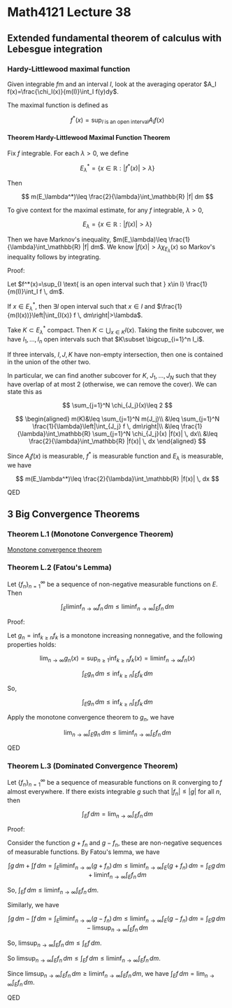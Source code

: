 # Math4121 Lecture 38

## Extended fundamental theorem of calculus with Lebesgue integration

### Hardy-Littlewood maximal function

Given integrable $f$m and an interval $I$, look at the averaging operator $A_I f(x)=\frac{\chi_I(x)}{m(I)}\int_I f(y)dy$.

The maximal function is defined as

$$
f^*(x)=\sup_{I \text{ is an open interval}} A_I f(x)
$$

#### Theorem Hardy-Littlewood Maximal Function Theorem

Fix $f$ integrable. For each $\lambda>0$, we define

$$
E_\lambda^*=\{x\in\mathbb{R}: |f^*(x)|>\lambda\}
$$

Then

$$
m(E_\lambda^*)\leq \frac{2}{\lambda}\int_\mathbb{R} |f| dm
$$

To give context for the maximal estimate, for any $f$ integrable, $\lambda>0$,

$$
E_\lambda=\{x\in\mathbb{R}: |f(x)|>\lambda\}
$$

Then we have Marknov's inequality, $m(E_\lambda)\leq \frac{1}{\lambda}\int_\mathbb{R} |f| dm$. We know $|f(x)|>\lambda \chi_{E_\lambda}(x)$ so Markov's inequality follows by integrating.

Proof:

Let $f^*(x)=\sup_{I \text{ is an open interval such that } x\in I} \frac{1}{m(I)}\int_I f \, dm$.

If $x\in E_\lambda^*$, then $\exists I$ open interval such that $x\in I$ and $\frac{1}{m(I(x))}\left|\int_{I(x)} f \, dm\right|>\lambda$.

Take $K\subset E_\lambda^*$ compact. Then $K\subset \bigcup_{x\in K} I(x)$. Taking the finite subcover, we have $I_1, \ldots, I_n$ open intervals such that $K\subset \bigcup_{i=1}^n I_i$.

If three intervals, $I,J,K$ have non-empty intersection, then one is contained in the union of the other two.

In particular, we can find another subcover for $K$, $J_1, \ldots, J_N$ such that they have overlap of at most 2 (otherwise, we can remove the cover). We can state this as

$$
\sum_{j=1}^N \chi_{J_j}(x)\leq 2
$$

$$
\begin{aligned}
m(K)&\leq \sum_{j=1}^N m(J_j)\\
&\leq \sum_{j=1}^N \frac{1}{\lambda}\left|\int_{J_j} f \, dm\right|\\
&\leq \frac{1}{\lambda}\int_\mathbb{R} \sum_{j=1}^N \chi_{J_j}(x) |f(x)| \, dx\\
&\leq \frac{2}{\lambda}\int_\mathbb{R} |f(x)| \, dx
\end{aligned}
$$

Since $A_I f(x)$ is measurable, $f^*$ is measurable function and $E_\lambda$ is measurable, we have

$$
m(E_\lambda^*)\leq \frac{2}{\lambda}\int_\mathbb{R} |f(x)| \, dx
$$

QED

## 3 Big Convergence Theorems

### Theorem L.1 (Monotone Convergence Theorem)

[Monotone convergence theorem](https://notenextra.trance-0.com/Math4121/Math4121_L36#theorem-614-monotone-convergence-theorem)

### Theorem L.2 (Fatou's Lemma)

Let $\{f_n\}_{n=1}^\infty$ be a sequence of non-negative measurable functions on $E$. Then

$$
\int_E \liminf_{n\to\infty} f_n \, dm\leq \liminf_{n\to\infty} \int_E f_n \, dm
$$

Proof:

Let $g_n=\inf_{k\geq n} f_k$ is a monotone increasing nonnegative, and the following properties holds:

$$
\lim_{n\to\infty} g_n(x)=\sup_{n\geq 1} \inf_{k\geq n} f_k(x)=\liminf_{n\to\infty} f_n(x)
$$

$$
\int_E g_n \, dm\leq \inf_{k\geq n} \int_E f_k\, dm
$$

So,

$$
 \int_E g_n \, dm\leq \inf_{k\geq n} \int_E f_k \, dm
$$

Apply the monotone convergence theorem to $g_n$, we have

$$
\lim_{n\to\infty} \int_E g_n \, dm\leq \liminf_{n\to\infty} \int_E f_n \, dm
$$

QED

### Theorem L.3 (Dominated Convergence Theorem)

Let $\{f_n\}_{n=1}^\infty$ be a sequence of measurable functions on $\mathbb{R}$ converging to $f$ almost everywhere. If there exists integrable $g$ such that $|f_n|\leq |g|$ for all $n$, then

$$
\int_E f \, dm=\lim_{n\to\infty} \int_E f_n \, dm
$$

Proof:

Consider the function $g+f_n$ and $g-f_n$, these are non-negative sequences of measurable functions. By Fatou's lemma, we have

$$
\int g\,dm+\int f\,dm=\int_E \liminf_{n\to\infty} (g+f_n) \, dm\leq \liminf_{n\to\infty} \int_E (g+f_n) \, dm=\int_E g\,dm+\liminf_{n\to\infty} \int_E f_n\,dm
$$

So, $\int_E f\,dm\leq \liminf_{n\to\infty} \int_E f_n\,dm$.

Similarly, we have

$$
\int g\,dm-\int f\,dm=\int_E \liminf_{n\to\infty} (g-f_n) \, dm\leq \liminf_{n\to\infty} \int_E (g-f_n) \, dm=\int_E g\,dm-\limsup_{n\to\infty} \int_E f_n\,dm
$$

So, $\limsup_{n\to\infty} \int_E f_n\,dm\leq \int_E f\,dm$.

So $\limsup_{n\to\infty} \int_E f_n\,dm\leq \int_E f\,dm\leq \liminf_{n\to\infty} \int_E f_n\,dm$.

Since $\limsup_{n\to\infty} \int_E f_n\,dm\geq \liminf_{n\to\infty} \int_E f_n\,dm$, we have $\int_E f\,dm=\lim_{n\to\infty} \int_E f_n\,dm$.

QED
